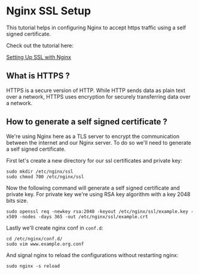 # Nginx SSL Setup

This tutorial helps in configuring Nginx to accept https traffic using a self signed certificate.

Check out the tutorial here:

[Setting Up SSL with Nginx](https://drive.google.com/file/d/1UJsVYK3g1ZhZyirf7lcoDCSluP3f7F0j/view?usp=drive_link)

## What is HTTPS ?

HTTPS is a secure version of HTTP. While HTTP sends data as plain text over a network, HTTPS uses encryption for securely transferring data over a network.

## How to generate a self signed certificate ?

We're using Nginx here as a TLS server to encrypt the communication between the internet and our Nginx server. To do so we'll need to generate a self signed certificate.

First let's create a new directory for our ssl certificates and private key:

```
sudo mkdir /etc/nginx/ssl
sudo chmod 700 /etc/nginx/ssl
```

Now the following command will generate a self signed certificate and private key. For private key we're using RSA key algorithm with a key 2048 bits size.

```
sudo openssl req -newkey rsa:2048 -keyout /etc/nginx/ssl/example.key -x509 -nodes -days 365 -out /etc/nginx/ssl/example.crt
```

Lastly we'll create nginx conf in `conf.d`:

```
cd /etc/nginx/conf.d/
sudo vim www.example.org.conf
```

And signal nginx to reload the configurations without restarting nginx:

```
sudo nginx -s reload
```
